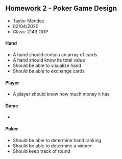 ## Homework 2 - Poker Game Design

- Taylor Mendez
- 02/04/2020
- Class: 2143 OOP

#### Hand

- A hand should contain an array of cards
- A hand should know its total value
- Should be able to visualize hand
- Should be able to exchange cards

#### Player

- A player should know how much money it has

#### Game

-

#### Poker

- Should be able to determine hand ranking
- Should be able to determine a winner 
- Should keep track of round

